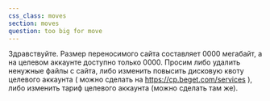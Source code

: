 ```yaml
---
css_class: moves
section: moves
question: too big for move
---
```

Здравствуйте. Размер переносимого сайта составляет 0000 мегабайт, а на целевом аккаунте доступно только 0000. 
Просим либо удалить ненужные файлы с сайта, либо изменить повысить дисковую квоту целевого аккаунта ( можно сделать на https://cp.beget.com/services ), либо изменить тариф целевого аккаунта (можно сделать там же).